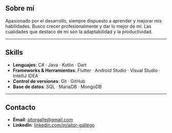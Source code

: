 ## Sobre mí

Apasionado por el desarrollo, siempre dispuesto a aprender y mejorar mis habilidades. Busco crecer profesionalmente y dar lo mejor de mí. Las cualidades que destaco de mí son la adaptabilidad y la productividad.

---

## Skills

- **Lenguajes**: C# · Java · Kotlin · Dart
- **Frameworks & Herramientas**: Flutter · Android Studio · Visual Studio · IntelliJ IDEA
- **Control de versiones**: Git · GitHub
- **Base de datos**: SQL · MariaDB · MongoDB

---

## Contacto

- **Email**: [aitorgalle@gmail.com](mailto:aitorgalle@gmail.com)
- **LinkedIn**: [linkedin.com/in/aitor-gallego](https://linkedin.com/in/aitor-gallego)
